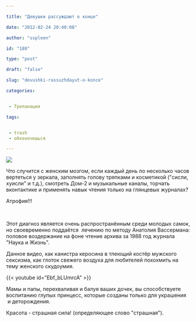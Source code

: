 ```yaml
---

title: "Девушки рассуждают о конце"

date: "2012-02-24 20:40:08"

author: "sspleen"

id: "188"

type: "post"

draft: "false"

slug: "devushki-rassuzhdayut-o-konce"

categories:


 - Трепанация

tags:


 - trash
 - обхохочешься

---
```

[![](/uploads/2012/04/x_cf1bdff7.jpg)](/2012/02/devushki-rassuzhdayut-o-konce/x_cf1bdff7/)  
  
Что случится с женским мозгом, если каждый день по несколько часов вертеться у зеркала, заполнять голову тряпками и косметикой ("сисли, хуисли" и т.д.), смотреть Дом-2 и музыкальные каналы, торчать вконтактике и применять навык чтения только на глянцевых журналах?  
  
Атрофия!!!  
  
   
  
Этот диагноз является очень распространённым среди молодых самок, но своевременно поддаётся  лечению по методу Анатолия Вассермана: половое воздержание на фоне чтение архива за 1988 год журнала "Наука и Жизнь".  
  
Данное видео, как канистра керосина в тлеющий костёр мужского сексизма, как глоток свежего воздуха для любителей похохмить на тему женского скудоумия.  
  
{{< youtube id="Ebf_bLUmrcA" >}}  
  
Мамы и папы, перехваливая и балуя ваших дочек, вы способствуете воспитанию глупых принцесс, которые созданы только для украшения  и деторождения.  
  
Красота - страшная сила! (определяющее слово "страшная").